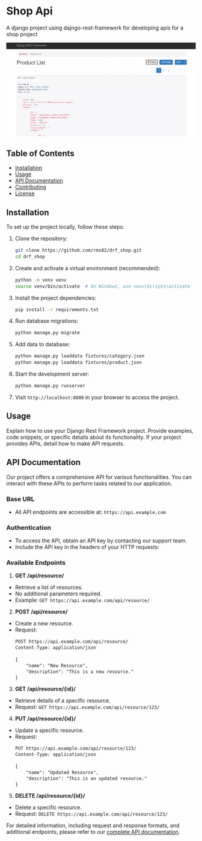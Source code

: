 # Shop Api

A django project using dajngo-rest-framework for developing apis for a shop project

![Project Logo](./media/github/1.png)


## Table of Contents

- [Installation](#installation)
- [Usage](#usage)
- [API Documentation](#api-documentation)
- [Contributing](#contributing)
- [License](#license)

## Installation

To set up the project locally, follow these steps:

1. Clone the repository:
    ```bash
    git clone https://github.com/rms82/drf_shop.git
    cd drf_shop
    ```

2. Create and activate a virtual environment (recommended):
    ```bash
    python -m venv venv
    source venv/bin/activate  # On Windows, use venv\Scripts\activate
    ```

3. Install the project dependencies:
    ```bash
    pip install -r requirements.txt
    ```

4. Run database migrations:
    ```bash
    python manage.py migrate
    ```

5. Add data to database:
    ```bash
    python manage.py loaddata fixtures/category.json
    python manage.py loaddata fixtures/product.json
    ```

5. Start the development server:
    ```bash
    python manage.py runserver
    ```

6. Visit `http://localhost:8000` in your browser to access the project.

## Usage

Explain how to use your Django Rest Framework project. Provide examples, code snippets, or specific details about its functionality. If your project provides APIs, detail how to make API requests.

## API Documentation

Our project offers a comprehensive API for various functionalities. You can interact with these APIs to perform tasks related to our application.

### Base URL

- All API endpoints are accessible at: `https://api.example.com`

### Authentication

- To access the API, obtain an API key by contacting our support team.
- Include the API key in the headers of your HTTP requests:


### Available Endpoints

1. **GET /api/resource/**
 - Retrieve a list of resources.
 - No additional parameters required.
 - Example: `GET https://api.example.com/api/resource/`

2. **POST /api/resource/**
 - Create a new resource.
 - Request:
   ```http
   POST https://api.example.com/api/resource/
   Content-Type: application/json

   {
       "name": "New Resource",
       "description": "This is a new resource."
   }
   ```

3. **GET /api/resource/{id}/**
 - Retrieve details of a specific resource.
 - Request: `GET https://api.example.com/api/resource/123/`

4. **PUT /api/resource/{id}/**
 - Update a specific resource.
 - Request:
   ```http
   PUT https://api.example.com/api/resource/123/
   Content-Type: application/json

   {
       "name": "Updated Resource",
       "description": "This is an updated resource."
   }
   ```

5. **DELETE /api/resource/{id}/**
 - Delete a specific resource.
 - Request: `DELETE https://api.example.com/api/resource/123/`

For detailed information, including request and response formats, and additional endpoints, please refer to our [complete API documentation](https://api.example.com/docs/).
